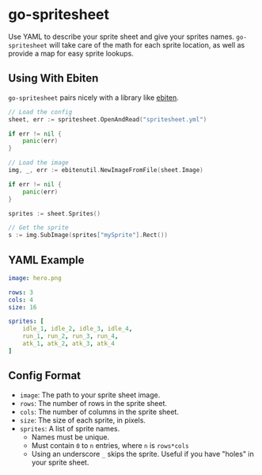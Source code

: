 # go-spritesheet

Use YAML to describe your sprite sheet and give your sprites names. `go-spritesheet` will take care of the math for each sprite location, as well as provide a map for easy sprite lookups.

## Using With Ebiten

`go-spritesheet` pairs nicely with a library like [ebiten](https://github.com/hajimehoshi/ebiten).

```go
// Load the config
sheet, err := spritesheet.OpenAndRead("spritesheet.yml")

if err != nil {
    panic(err)
}

// Load the image
img, _, err := ebitenutil.NewImageFromFile(sheet.Image)

if err != nil {
    panic(err)
}

sprites := sheet.Sprites()

// Get the sprite
s := img.SubImage(sprites["mySprite"].Rect())
```

## YAML Example

```yaml
image: hero.png

rows: 3
cols: 4
size: 16

sprites: [
    idle_1, idle_2, idle_3, idle_4,
    run_1, run_2, run_3, run_4,
    atk_1, atk_2, atk_3, atk_4
]
```

## Config Format

- `image`: The path to your sprite sheet image.
- `rows`: The number of rows in the sprite sheet.
- `cols`: The number of columns in the sprite sheet.
- `size`: The size of each sprite, in pixels.
- `sprites`: A list of sprite names.
    - Names must be unique.
    - Must contain `0` to `n` entries, where `n` is `rows*cols`
    - Using an underscore `_` skips the sprite. Useful if you have "holes" in your sprite sheet.
